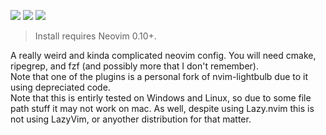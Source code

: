 <a href="https://dotfyle.com/danielosw/nvimconfig"><img src="https://dotfyle.com/danielosw/nvimconfig/badges/plugins?style=flat" /></a>
<a href="https://dotfyle.com/danielosw/nvimconfig"><img src="https://dotfyle.com/danielosw/nvimconfig/badges/leaderkey?style=flat" /></a>
<a href="https://dotfyle.com/danielosw/nvimconfig"><img src="https://dotfyle.com/danielosw/nvimconfig/badges/plugin-manager?style=flat" /></a>
 > Install requires Neovim 0.10+.

A really weird and kinda complicated neovim config.
You will need cmake, ripegrep, and fzf (and possibly more that I don't remember).  
Note that one of the plugins is a personal fork of nvim-lightbulb due to it using depreciated code.  
Note that this is entirly tested on Windows and Linux, so due to some file path stuff it may not work on mac.
As well, despite using Lazy.nvim this is not using LazyVim, or anyother distribution for that matter.

